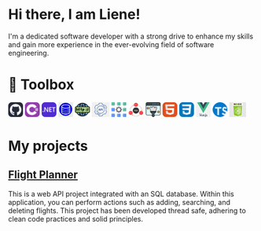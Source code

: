 <h1>Hi there, I am Liene!</h1>
 I'm a dedicated software developer with a strong drive to enhance my skills and gain more experience in the ever-evolving field of software engineering.
<h1>🧰 Toolbox</h1>
<p float="left">
<img height="30px" alt="Git" src="https://github.com/LienePorina/LienePorina/blob/main/Tools/Github-Dark.svg">
<img height="30px" alt="C#" src="https://github.com/LienePorina/LienePorina/blob/main/Tools/CSharp.svg">
<img height="30px" alt=".NET" src="https://github.com/LienePorina/LienePorina/blob/main/Tools/DotNet.svg">
<img height="30px" alt="Relational Databases & SQL" src="https://github.com/LienePorina/LienePorina/blob/main/Tools/sql_databases.jfif">
<img height="30px" alt="HTTP Basics" src="https://github.com/LienePorina/LienePorina/blob/main/Tools/http.png">
<img height="30px" alt="Web API Basics" src="https://github.com/LienePorina/LienePorina/blob/main/Tools/pngwebapi.png">
<img height="30px" alt="Unit Testing" src="https://github.com/LienePorina/LienePorina/blob/main/Tools/unit_tests.png">
<img height="30px" alt="Test Driven Development" src="https://github.com/LienePorina/LienePorina/blob/main/Tools/TDD.png">
<img height="30px" alt="Clean Code, SOLID" src="https://github.com/LienePorina/LienePorina/blob/main/Tools/cleancode.png">
<img height="30px" alt="HTML" src="https://github.com/LienePorina/LienePorina/blob/main/Tools/HTML.svg">
<img height="30px" alt="CSS" src="https://github.com/LienePorina/LienePorina/blob/main/Tools/CSS.svg">
<img height="30px" alt="VueJS" src="https://github.com/LienePorina/LienePorina/blob/main/Tools/Vue.js.png">
<img height="30px" alt="TypeScript" src="https://github.com/LienePorina/LienePorina/blob/main/Tools/Typescript.png">
<img height="30px" alt="NodeJS basics" src="https://github.com/LienePorina/LienePorina/blob/main/Tools/nodejs.png">
</p>
<h1>My projects</h1>
<h2><a href="https://github.com/LienePorina/flight-planner-project" target="_blank">Flight Planner</a></h2>
This is a web API project integrated with an SQL database. Within this application, you can perform actions such as adding, searching, and deleting flights. 
This project has been developed thread safe, adhering to clean code practices and solid principles.
